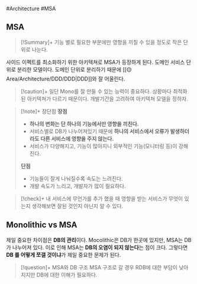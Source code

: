 #Architecture #MSA 

## MSA
> [!Summary]+ 
> 기능 별로 필요한 부분에만 영향을 끼칠 수 있을 정도로 작은 단위로 나눈다.

사이드 이펙트를 최소화하기 위한 아키텍쳐로 MSA가 등장하게 된다. 도메인 서비스 단위로 분리한 모델이다. 도메인 단위로 분리하기 때문에 [[🟡 Area/Architecture/DDD/DDD|DDD]]와 잘 어울린다.

> [!caution]+ 
> 일단 Mono를 잘 만들 수 있는 능력이 중요하다. 상황마다 최적화 된 아키텍쳐가 다르기 때문이다. 개발기간을 고려하여 아키텍쳐 모델을 정하자.

> [!note]+ 장단점
> **장점**
> + **하나의 변화는 단 하나의 기능에서만 영향을 끼친다.** 
> + 서비스별로 DB가 나누어져있기 때문에 **하나의 서비스에서 오류가 발생하더라도 다른 서비스에 영향을 주지 않는다.**
> + 서비스가 다양해지고, 기능이 많아지니 외부적인 기능(모니터링 등)이 강해진다.
> 
> **단점**
> + 기능들이 잘게 나눠질수록 속도는 느려진다.
> + 개발 속도가 느리고, 개발자가 많이 필요하다.


> [!check]+ 
> 내 서비스에 무언가를 추가 했을 때 영향을 받는 서비스가 무엇이 있는지 생각해보면 잘된 것인지 아닌지 알 수 있다. 


## Monolithic vs MSA
제일 중요한 차이점은 **DB의 관리**이다. Mocolithic은 DB가 한곳에 있지만, MSA는 DB가 나누어져 있다. 이로 인해 MSA는 **DB의 오염이 되지 않는다**는 점이 크다. 그렇다면 **DB 를 어떻게 쪼갤 것이냐**가 제일 중요한 문제가 된다. 

> [!question]+ MSA와 DB 구조
> MSA 구조로 갈 경우 RDB에 대한 부담이 낮아지지만 DB에 대한 이해가 필요하다.

